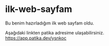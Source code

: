 # ilk-web-sayfam

Bu benim hazırladığım ilk web sayfam oldu.


Aşağıdaki linkten patika adresime ulaşabilirsiniz.
https://app.patika.dev/ysnkoc
